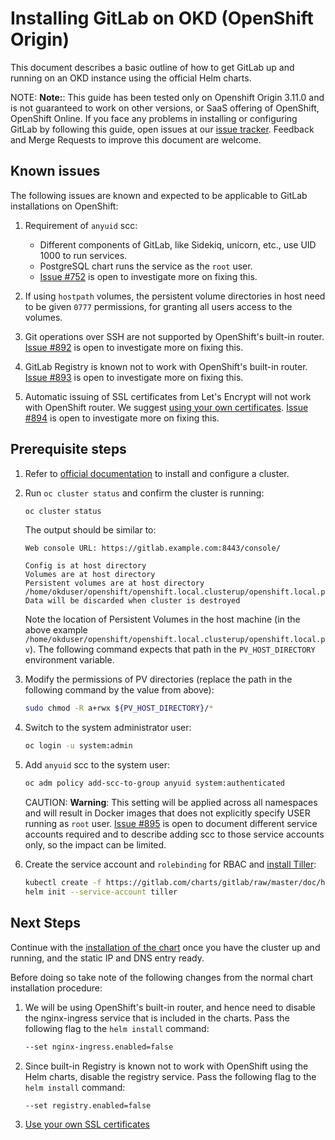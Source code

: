 # Installing GitLab on OKD (OpenShift Origin)

This document describes a basic outline of how to get GitLab up and running on
an OKD instance using the official Helm charts.

NOTE: **Note:**:
This guide has been tested only on Openshift Origin 3.11.0 and is not guaranteed
to work on other versions, or SaaS offering of OpenShift, OpenShift Online.
If you face any problems in installing or configuring GitLab by following this
guide, open issues at our [issue tracker](https://gitlab.com/charts/gitlab/issues).
Feedback and Merge Requests to improve this document are welcome.

## Known issues

The following issues are known and expected to be applicable to GitLab
installations on OpenShift:

1. Requirement of `anyuid` scc:

    - Different components of GitLab, like Sidekiq, unicorn, etc., use UID 1000 to run services.
    - PostgreSQL chart runs the service as the `root` user.
    - [Issue #752](https://gitlab.com/charts/gitlab/issues/752) is open to investigate more on fixing this.

1. If using `hostpath` volumes, the persistent volume directories in host need to
   be given `0777` permissions, for granting all users access to the volumes.
1. Git operations over SSH are not supported by OpenShift's built-in router.
   [Issue #892](https://gitlab.com/charts/gitlab/issues/892) is open to
   investigate more on fixing this.
1. GitLab Registry is known not to work with OpenShift's built-in router.
   [Issue #893](https://gitlab.com/charts/gitlab/issues/893) is open to
   investigate more on fixing this.
1. Automatic issuing of SSL certificates from Let's Encrypt will not work with
   OpenShift router. We suggest [using your own certificates](../tls.md#option-2-use-your-own-wildcard-certificate).
   [Issue #894](https://gitlab.com/charts/gitlab/issues/894) is open to
   investigate more on fixing this.

## Prerequisite steps

1. Refer to [official documentation](https://www.okd.io/download.html#oc-platforms)
   to install and configure a cluster.
1. Run `oc cluster status` and confirm the cluster is running:

    ```bash
    oc cluster status
    ```

    The output should be similar to:

    ```
    Web console URL: https://gitlab.example.com:8443/console/

    Config is at host directory
    Volumes are at host directory
    Persistent volumes are at host directory /home/okduser/openshift/openshift.local.clusterup/openshift.local.pv
    Data will be discarded when cluster is destroyed
    ```

    Note the location of Persistent Volumes in the host machine (in the above example
    `/home/okduser/openshift/openshift.local.clusterup/openshift.local.pv`).
    The following command expects that path in the `PV_HOST_DIRECTORY` environment variable.

1. Modify the permissions of PV directories (replace the path in the following
   command by the value from above):

    ```bash
    sudo chmod -R a+rwx ${PV_HOST_DIRECTORY}/*
    ```

1. Switch to the system administrator user:

    ```bash
    oc login -u system:admin
    ```

1. Add `anyuid` scc to the system user:

    ```bash
    oc adm policy add-scc-to-group anyuid system:authenticated
    ```

    CAUTION: **Warning**:
    This setting will be applied across all namespaces and will result in Docker
    images that does not explicitly specify USER running as `root` user.
    [Issue #895](https://gitlab.com/charts/gitlab/issues/895) is open to
    document different service accounts required and to describe adding scc to
    those service accounts only, so the impact can be limited.

1. Create the service account and `rolebinding` for RBAC and [install Tiller](../tools.md#helm):

    ```bash
    kubectl create -f https://gitlab.com/charts/gitlab/raw/master/doc/helm/examples/rbac-config.yaml
    helm init --service-account tiller
    ```

## Next Steps

Continue with the [installation of the chart](../deployment.md) once you have
the cluster up and running, and the static IP and DNS entry ready.

Before doing so take note of the following changes from the normal chart
installation procedure:

1. We will be using OpenShift's built-in router, and hence need to disable
   the nginx-ingress service that is included in the charts. Pass the following
   flag to the `helm install` command:

      ```bash
      --set nginx-ingress.enabled=false
      ```

1. Since built-in Registry is known not to work with OpenShift using the Helm
   charts, disable the registry service. Pass the following flag to the
   `helm install` command:

      ```sh
      --set registry.enabled=false
      ```

1. [Use your own SSL certificates](../tls.md#option-2-use-your-own-wildcard-certificate)
